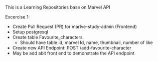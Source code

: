 This is a Learning Repositories base on Marvel API

Excercise 1:
- Create Pull Request (PR) for marlve-study-admin (Frontend)
- Setup postgresql
- Create table Favourite_characters
  + Should have table id, marvel Id, name, thumbnail, number of like
- Create new API Endpoint: POST /add-favourite-character
- May be add abit front end to demonstrate the API endpoint
